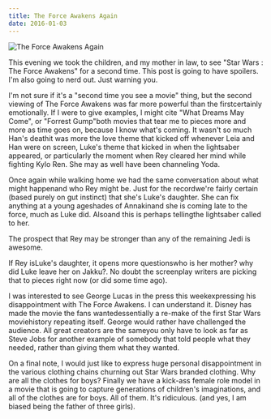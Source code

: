 ```yaml
---
title: The Force Awakens Again
date: 2016-01-03
---
```


![The Force Awakens Again](https://source.unsplash.com/gp8BLyaTaA0/1600x900)

This evening we took the children, and my mother in law, to see "Star Wars : The Force Awakens" for a second time. This post is going to have spoilers. I'm also going to nerd out. Just warning you.

I'm not sure if it's a "second time you see a movie" thing, but the second viewing of The Force Awakens was far more powerful than the firstcertainly emotionally. If I were to give examples, I might cite "What Dreams May Come", or "Forrest Gump"both movies that tear me to pieces more and more as time goes on, because I know what's coming. It wasn't so much Han's deathit was more the love theme that kicked off whenever Leia and Han were on screen, Luke's theme that kicked in when the lightsaber appeared, or particularly the moment when Rey cleared her mind while fighting Kylo Ren. She may as well have been channeling Yoda.

Once again while walking home we had the same conversation about what might happenand who Rey might be. Just for the recordwe're fairly certain (based purely on gut instinct) that she's Luke's daughter. She can fix anything at a young ageshades of Annakinand she is coming late to the force, much as Luke did. Alsoand this is perhaps tellingthe lightsaber called to her.

The prospect that Rey may be stronger than any of the remaining Jedi is awesome.

If Rey isLuke's daughter, it opens more questionswho is her mother? why did Luke leave her on Jakku?. No doubt the screenplay writers are picking that to pieces right now (or did some time ago).

I was interested to see George Lucas in the press this weekexpressing his disappointment with The Force Awakens. I can understand it. Disney has made the movie the fans wantedessentially a re-make of the first Star Wars moviehistory repeating itself. George would rather have challenged the audience. All great creators are the sameyou only have to look as far as Steve Jobs for another example of somebody that told people what they needed, rather than giving them what they wanted.

On a final note, I would just like to express huge personal disappointment in the various clothing chains churning out Star Wars branded clothing. Why are all the clothes for boys? Finally we have a kick-ass female role model in a movie that is going to capture generations of children's imaginations, and all of the clothes are for boys. All of them. It's ridiculous. (and yes, I am biased being the father of three girls).